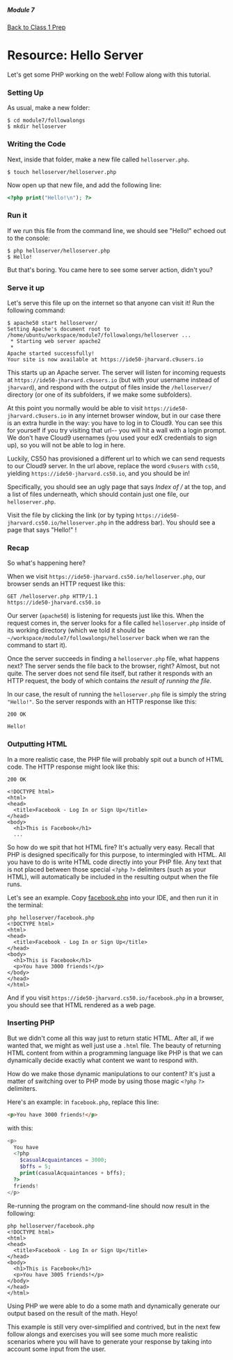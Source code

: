 ##### Module 7

[Back to Class 1 Prep](../class1-prep)

# Resource: Hello Server

Let's get some PHP working on the web! Follow along with this tutorial.

### Setting Up

As usual, make a new folder:

```nohighlight
$ cd module7/followalongs
$ mkdir helloserver
```

### Writing the Code

Next, inside that folder, make a new file called `helloserver.php`.

```nohighlight
$ touch helloserver/helloserver.php
```

Now open up that new file, and add the following line:

```php
<?php print("Hello!\n"); ?>
```

### Run it

If we run this file from the command line, we should see "Hello!" echoed out to the console:

```nohighlight
$ php helloserver/helloserver.php
$ Hello!
```

But that's boring. You came here to see some server action, didn't you?

### Serve it up

Let's serve this file up on the internet so that anyone can visit it! Run the following command:

```nohighlight
$ apache50 start helloserver/
Setting Apache's document root to /home/ubuntu/workspace/module7/followalongs/helloserver ...
 * Starting web server apache2
 * 
Apache started successfully!
Your site is now available at https://ide50-jharvard.c9users.io
```

This starts up an Apache server. The server will listen for incoming requests at `https://ide50-jharvard.c9users.io` (but with your username instead of `jharvard`), and respond with the output of files inside the `/helloserver/` directory (or one of its subfolders, if we make some subfolders). 

At this point you normally would be able to visit `https://ide50-jharvard.c9users.io` in any internet browser window, but in our case there is an extra hurdle in the way: you have to log in to Cloud9. You can see this for yourself if you try visiting that url-- you will hit a wall with a login prompt. We don't have Cloud9 usernames (you used your edX credentials to sign up), so you will not be able to log in here.

Luckily, CS50 has provisioned a different url to which we can send requests to our Cloud9 server. In the url above, replace the word `c9users` with `cs50`, yielding `https://ide50-jharvard.cs50.io`, and you should be in!

Specifically, you should see an ugly page that says *Index of /* at the top, and a list of files underneath, which should contain just one file, our `helloserver.php`.

Visit the file by clicking the link (or by typing `https://ide50-jharvard.cs50.io/helloserver.php` in the address bar). You should see a page that says "Hello!" !

### Recap

So what's happening here?

When we visit `https://ide50-jharvard.cs50.io/helloserver.php`, our browser sends an HTTP request like this:

```nohighlight
GET /helloserver.php HTTP/1.1
https://ide50-jharvard.cs50.io
```

Our server (`apache50`) is listening for requests just like this. When the request comes in, the server looks for a file called `helloserver.php` inside of its working directory (which we told it should be `~/workspace/module7/followalongs/helloserver` back when we ran the command to start it).

Once the server succeeds in finding a `helloserver.php` file, what happens next? The server sends the file back to the browser, right? Almost, but not quite. The server does not send file itself, but rather it responds with an HTTP request, the body of which contains *the result of running the file*. 

In our case, the result of running the `helloserver.php` file is simply the string `"Hello!"`. So the server responds with an HTTP response like this:

```nohighlight
200 OK

Hello!
```

### Outputting HTML

In a more realistic case, the PHP file will probably spit out a bunch of HTML code. The HTTP response might look like this:

```nohighlight
200 OK

<!DOCTYPE html>
<html>
<head>
  <title>Facebook - Log In or Sign Up</title>
</head>
<body>
  <h1>This is Facebook</h1>
  ...
```

So how do we spit that hot HTML fire? It's actually very easy. Recall that PHP is designed specifically for this purpose, to intermingled with HTML. All you have to do is write HTML code directly into your PHP file. Any text that is not placed between those special `<?php` `?>` delimiters (such as your HTML), will automatically be included in the resulting output when the file runs. 

Let's see an example. Copy [facebook.php](./facebook.html) into your IDE, and then run it in the terminal:

```nohighlight
php helloserver/facebook.php
<!DOCTYPE html>
<html>
<head>
  <title>Facebook - Log In or Sign Up</title>
</head>
<body>
  <h1>This is Facebook</h1>
  <p>You have 3000 friends!</p>
</body>
</head>
</html>
```

And if you visit `https://ide50-jharvard.cs50.io/facebook.php` in a browser, you should see that HTML rendered as a web page.

### Inserting PHP

But we didn't come all this way just to return static HTML. After all, if we wanted that, we might as well just use a `.html` file. The beauty of returning HTML content from within a programming language like PHP is that we can dynamically decide exactly what content we want to respond with.

How do we make those dynamic manipulations to our content? It's just a matter of switching over to PHP mode by using those magic `<?php` `?>` delimiters. 

Here's an example: in `facebook.php`, replace this line:

```html
<p>You have 3000 friends!</p>
```

with this:

```php
<p> 
  You have
  <?php 
    $casualAcquaintances = 3000;
    $bffs = 5;
    print(casualAcquaintances + bffs);
  ?>
  friends!
</p>
```

Re-running the program on the command-line should now result in the following:

```nohighlight
php helloserver/facebook.php
<!DOCTYPE html>
<html>
<head>
  <title>Facebook - Log In or Sign Up</title>
</head>
<body>
  <h1>This is Facebook</h1>
  <p>You have 3005 friends!</p>
</body>
</head>
</html>
```

Using PHP we were able to do a some math and dynamically generate our output based on the result of the math. Heyo!

This example is still very over-simplified and contrived, but in the next few follow alongs and exercises you will see some much more realistic scenarios where you will have to generate your response by taking into account some input from the user.




